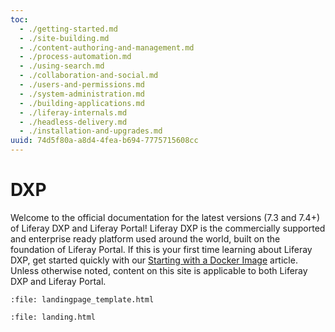 ```yaml
---
toc:
  - ./getting-started.md
  - ./site-building.md
  - ./content-authoring-and-management.md
  - ./process-automation.md
  - ./using-search.md
  - ./collaboration-and-social.md
  - ./users-and-permissions.md
  - ./system-administration.md
  - ./building-applications.md
  - ./liferay-internals.md
  - ./headless-delivery.md
  - ./installation-and-upgrades.md
uuid: 74d5f80a-a8d4-4fea-b694-7775715608cc
---
```

# DXP

Welcome to the official documentation for the latest versions (7.3 and 7.4+) of Liferay DXP and Liferay Portal! Liferay DXP is the commercially supported and enterprise ready platform used around the world, built on the foundation of Liferay Portal. If this is your first time learning about Liferay DXP, get started quickly with our [Starting with a Docker Image](./getting-started/starting-with-a-docker-image.md) article. Unless otherwise noted, content on this site is applicable to both Liferay DXP and Liferay Portal.

```{raw} html
:file: landingpage_template.html
```

```{raw} html
:file: landing.html
```
